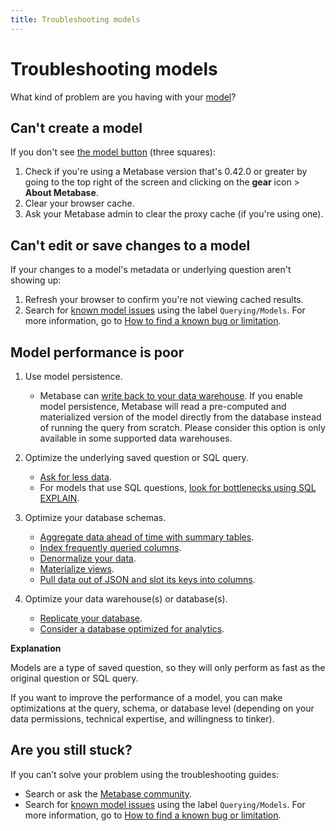 ```yaml
---
title: Troubleshooting models
---
```


# Troubleshooting models

What kind of problem are you having with your [model][model-docs]?

## Can't create a model

If you don't see [the model button][model-button-image] (three squares):

1. Check if you're using a Metabase version that's 0.42.0 or greater by going to the top right of the screen and clicking on the **gear** icon > **About Metabase**.
2. Clear your browser cache.
3. Ask your Metabase admin to clear the proxy cache (if you're using one).

## Can't edit or save changes to a model

If your changes to a model's metadata or underlying question aren't showing up:

1. Refresh your browser to confirm you're not viewing cached results.
2. Search for [known model issues][known-issues-models] using the label `Querying/Models`. For more information, go to [How to find a known bug or limitation][known-issues].

## Model performance is poor

1. Use model persistence.

   - Metabase can [write back to your data warehouse][model-persistence]. If you enable model persistence, Metabase will read a pre-computed and materialized version of the model directly from the database instead of running the query from scratch. Please consider this option is only available in some supported data warehouses.

2. Optimize the underlying saved question or SQL query.

   - [Ask for less data][limit-data-learn].
   - For models that use SQL questions, [look for bottlenecks using SQL EXPLAIN][sql-explain-learn].

3. Optimize your database schemas.

   - [Aggregate data ahead of time with summary tables][summary-tables-learn].
   - [Index frequently queried columns][indexes-learn].
   - [Denormalize your data][denormalize-data-learn].
   - [Materialize views][materialize-views-learn].
   - [Pull data out of JSON and slot its keys into columns][flatten-json-learn].

4. Optimize your data warehouse(s) or database(s).

   - [Replicate your database][replicate-database-learn].
   - [Consider a database optimized for analytics][analytics-database-learn].

**Explanation**

Models are a type of saved question, so they will only perform as fast as the original question or SQL query.

If you want to improve the performance of a model, you can make optimizations at the query, schema, or database level (depending on your data permissions, technical expertise, and willingness to tinker).

## Are you still stuck?

If you can’t solve your problem using the troubleshooting guides:

- Search or ask the [Metabase community][discourse].
- Search for [known model issues][known-issues-models] using the label `Querying/Models`. For more information, go to [How to find a known bug or limitation][known-issues].

[analytics-database-learn]: https://www.metabase.com/learn/metabase-basics/administration/administration-and-operation/making-dashboards-faster#consider-a-database-optimized-for-analytics
[denormalize-data-learn]: https://www.metabase.com/learn/metabase-basics/administration/administration-and-operation/making-dashboards-faster#denormalize-data
[discourse]: https://discourse.metabase.com/
[flatten-json-learn]: https://www.metabase.com/learn/metabase-basics/administration/administration-and-operation/making-dashboards-faster#pull-data-out-of-json-and-slot-its-keys-into-columns
[indexes-learn]: https://www.metabase.com/learn/metabase-basics/administration/administration-and-operation/making-dashboards-faster#index-frequently-queried-columns
[known-issues]: ./known-issues.md
[known-issues-models]: https://github.com/metabase/metabase/labels/Querying%2FModels
[limit-data-learn]: https://www.metabase.com/learn/metabase-basics/administration/administration-and-operation/making-dashboards-faster#ask-for-less-data
[materialize-views-learn]: https://www.metabase.com/learn/metabase-basics/administration/administration-and-operation/making-dashboards-faster#materialize-views-create-new-tables-to-store-query-results
[model-button-image]: https://www.metabase.com/learn/images/models/model-icon.png
[model-docs]: ../data-modeling/models.md
[replicate-database-learn]: https://www.metabase.com/learn/metabase-basics/administration/administration-and-operation/making-dashboards-faster#replicate-your-database
[sql-explain-learn]: https://www.metabase.com/learn/grow-your-data-skills/learn-sql/working-with-sql/sql-best-practices#explain
[summary-tables-learn]: https://www.metabase.com/learn/metabase-basics/administration/administration-and-operation/making-dashboards-faster#aggregate-data-ahead-of-time-with-summary-tables
[troubleshooting-sandboxing]: ./sandboxing.md
[model-persistence]: https://www.metabase.com/docs/latest/data-modeling/model-persistence
